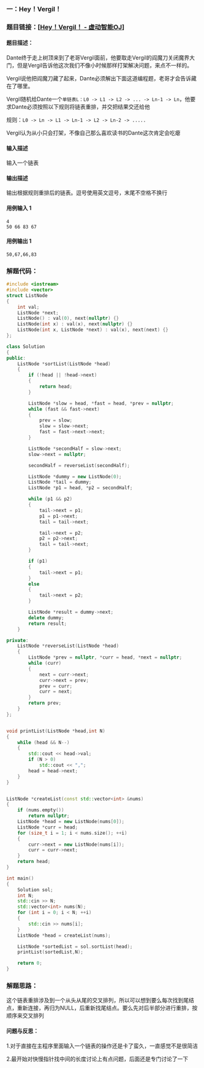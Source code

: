 ### 一：Hey！Vergil！



### 题目链接：[[Hey！Vergil！ - 虚动智能OJ](http://xdzn.club/problem/2331)]



#### 题目描述：

Dante终于走上树顶来到了老哥Vergil面前，他要取走Vergil的阎魔刀关闭魔界大门，但是Vergil告诉他这次我们不像小时候那样打架解决问题，来点不一样的。

Vergil说他把阎魔刀藏了起来，Dante必须解出下面这道编程题，老哥才会告诉藏在了哪里。

Vergil随机给Dante一个`单链表L：L0 -> L1 -> L2 -> ... -> Ln-1 -> Ln`，他要求Dante必须按照以下规则将链表重排，并交把结果交还给他

规则：`L0 -> Ln -> L1 -> Ln-1 -> L2 -> Ln-2 -> .....`

Vergil认为从小只会打架，不像自己那么喜欢读书的Dante这次肯定会吃瘪

#### 输入描述

输入一个链表

#### 输出描述

输出根据规则重排后的链表。逗号使用英文逗号，末尾不空格不换行

#### 用例输入 1



```
4
50 66 83 67
```



#### 用例输出 1



```
50,67,66,83
```



### 解题代码：



```cpp
#include <iostream>
#include <vector>
struct ListNode
{
    int val;
    ListNode *next;
    ListNode() : val(0), next(nullptr) {}
    ListNode(int x) : val(x), next(nullptr) {}
    ListNode(int x, ListNode *next) : val(x), next(next) {}
};

class Solution
{
public:
    ListNode *sortList(ListNode *head)
    {
        if (!head || !head->next)
        {
            return head;
        }

        ListNode *slow = head, *fast = head, *prev = nullptr;
        while (fast && fast->next)
        {
            prev = slow;
            slow = slow->next;
            fast = fast->next->next;
        }

        ListNode *secondHalf = slow->next;
        slow->next = nullptr;

        secondHalf = reverseList(secondHalf);

        ListNode *dummy = new ListNode(0);
        ListNode *tail = dummy;
        ListNode *p1 = head, *p2 = secondHalf;

        while (p1 && p2)
        {
            tail->next = p1;
            p1 = p1->next;
            tail = tail->next;

            tail->next = p2;
            p2 = p2->next;
            tail = tail->next;
        }

        if (p1)
        {
            tail->next = p1;
        }
        else
        {
            tail->next = p2;
        }

        ListNode *result = dummy->next;
        delete dummy;
        return result;
    }

private:
    ListNode *reverseList(ListNode *head)
    {
        ListNode *prev = nullptr, *curr = head, *next = nullptr;
        while (curr)
        {
            next = curr->next;
            curr->next = prev;
            prev = curr;
            curr = next;
        }
        return prev;
    }
};


void printList(ListNode *head,int N)
{
    while (head && N--)
    {
        std::cout << head->val;
        if (N > 0)
            std::cout << ",";
        head = head->next;
    }
}


ListNode *createList(const std::vector<int> &nums)
{
    if (nums.empty())
        return nullptr;
    ListNode *head = new ListNode(nums[0]);
    ListNode *curr = head;
    for (size_t i = 1; i < nums.size(); ++i)
    {
        curr->next = new ListNode(nums[i]);
        curr = curr->next;
    }
    return head;
}

int main()
{
    Solution sol;
    int N;
    std::cin >> N;
    std::vector<int> nums(N);
    for (int i = 0; i < N; ++i)
    {
        std::cin >> nums[i];
    }
    ListNode *head = createList(nums);

    ListNode *sortedList = sol.sortList(head);
    printList(sortedList,N);

    return 0;
}

```



### 解题思路：

这个链表重排涉及到一个从头从尾的交叉排列，所以可以想到要么每次找到尾结点，重新连接，再归为NULL，后重新找尾结点。要么先对后半部分进行重排，按顺序来交叉排列

#### 问题与反思：

1.对于直接在主程序里面输入一个链表的操作还是卡了蛮久，一直感觉不是很简洁

2.最开始对快慢指针找中间的长度讨论上有点问题，后面还是专门讨论了一下



